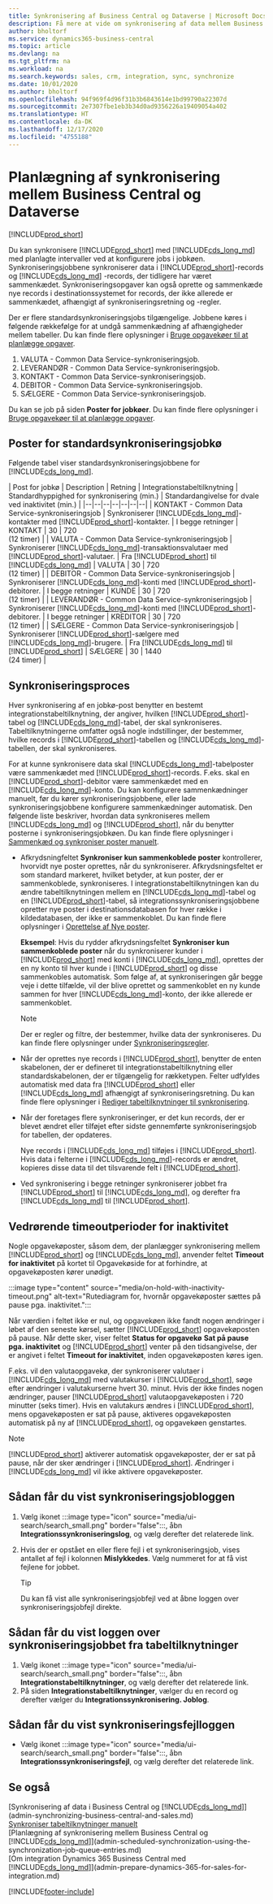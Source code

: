 ```yaml
---
title: Synkronisering af Business Central og Dataverse | Microsoft Docs
description: Få mere at vide om synkronisering af data mellem Business Central og Dataverse.
author: bholtorf
ms.service: dynamics365-business-central
ms.topic: article
ms.devlang: na
ms.tgt_pltfrm: na
ms.workload: na
ms.search.keywords: sales, crm, integration, sync, synchronize
ms.date: 10/01/2020
ms.author: bholtorf
ms.openlocfilehash: 94f969f4d96f31b3b6843614e1bd99790a22307d
ms.sourcegitcommit: 2e7307fbe1eb3b34d0ad9356226a19409054a402
ms.translationtype: HT
ms.contentlocale: da-DK
ms.lasthandoff: 12/17/2020
ms.locfileid: "4755188"
---
```

# <a name="scheduling-a-synchronization-between-business-central-and-dataverse"></a>Planlægning af synkronisering mellem Business Central og Dataverse
[!INCLUDE[prod_short](includes/cc_data_platform_banner.md)]

Du kan synkronisere [!INCLUDE[prod_short](includes/prod_short.md)] med [!INCLUDE[cds_long_md](includes/cds_long_md.md)] med planlagte intervaller ved at konfigurere jobs i jobkøen. Synkroniseringsjobbene synkroniserer data i [!INCLUDE[prod_short](includes/prod_short.md)]-records og [!INCLUDE[cds_long_md](includes/cds_long_md.md)] -records, der tidligere har været sammenkædet. Synkroniseringsopgaver kan også oprette og sammenkæde nye records i destinationssystemet for records, der ikke allerede er sammenkædet, afhængigt af synkroniseringsretning og -regler. 

Der er flere standardsynkroniseringsjobs tilgængelige. Jobbene køres i følgende rækkefølge for at undgå sammenkædning af afhængigheder mellem tabeller. Du kan finde flere oplysninger i [Bruge opgavekøer til at planlægge opgaver](admin-job-queues-schedule-tasks.md).

1. VALUTA - Common Data Service-synkroniseringsjob.
2. LEVERANDØR - Common Data Service-synkroniseringsjob.
3. KONTAKT - Common Data Service-synkroniseringsjob.
4. DEBITOR - Common Data Service-synkroniseringsjob.
5. SÆLGERE - Common Data Service-synkroniseringsjob.

Du kan se job på siden **Poster for jobkøer**. Du kan finde flere oplysninger i [Bruge opgavekøer til at planlægge opgaver](admin-job-queues-schedule-tasks.md).

## <a name="default-synchronization-job-queue-entries"></a>Poster for standardsynkroniseringsjobkø

Følgende tabel viser standardsynkroniseringsjobbene for [!INCLUDE[cds_long_md](includes/cds_long_md.md)].  

| Post for jobkø | Description | Retning | Integrationstabeltilknytning | Standardhyppighed for synkronisering (min.) | Standardangivelse for dvale ved inaktivitet (min.) |
|--|--|--|--|--|--|--|
| KONTAKT - Common Data Service-synkroniseringsjob | Synkroniserer [!INCLUDE[cds_long_md](includes/cds_long_md.md)]-kontakter med [!INCLUDE[prod_short](includes/prod_short.md)]-kontakter. | I begge retninger | KONTAKT | 30 | 720 <br>(12 timer) |
| VALUTA - Common Data Service-synkroniseringsjob | Synkroniserer [!INCLUDE[cds_long_md](includes/cds_long_md.md)]-transaktionsvalutaer med [!INCLUDE[prod_short](includes/prod_short.md)]-valutaer. | Fra [!INCLUDE[prod_short](includes/prod_short.md)] til [!INCLUDE[cds_long_md](includes/cds_long_md.md)] | VALUTA | 30 | 720 <br> (12 timer) |
| DEBITOR - Common Data Service-synkroniseringsjob | Synkroniserer [!INCLUDE[cds_long_md](includes/cds_long_md.md)]-konti med [!INCLUDE[prod_short](includes/prod_short.md)]-debitorer. | I begge retninger | KUNDE | 30 | 720<br> (12 timer) |
| LEVERANDØR - Common Data Service-synkroniseringsjob | Synkroniserer [!INCLUDE[cds_long_md](includes/cds_long_md.md)]-konti med [!INCLUDE[prod_short](includes/prod_short.md)]-debitorer. | I begge retninger | KREDITOR | 30 | 720<br> (12 timer) |
| SÆLGERE - Common Data Service-synkroniseringsjob | Synkroniserer [!INCLUDE[prod_short](includes/prod_short.md)]-sælgere med [!INCLUDE[cds_long_md](includes/cds_long_md.md)]-brugere. | Fra [!INCLUDE[cds_long_md](includes/cds_long_md.md)] til [!INCLUDE[prod_short](includes/prod_short.md)] | SÆLGERE | 30 | 1440<br> (24 timer) |

## <a name="synchronization-process"></a>Synkroniseringsproces

Hver synkronisering af en jobkø-post benytter en bestemt integrationstabeltilknytning, der angiver, hvilken [!INCLUDE[prod_short](includes/prod_short.md)]-tabel og [!INCLUDE[cds_long_md](includes/cds_long_md.md)]-tabel, der skal synkroniseres. Tabeltilknytningerne omfatter også nogle indstillinger, der bestemmer, hvilke records i [!INCLUDE[prod_short](includes/prod_short.md)]-tabellen og [!INCLUDE[cds_long_md](includes/cds_long_md.md)]-tabellen, der skal synkroniseres.  

For at kunne synkronisere data skal [!INCLUDE[cds_long_md](includes/cds_long_md.md)]-tabelposter være sammenkædet med [!INCLUDE[prod_short](includes/prod_short.md)]-records. F.eks. skal en [!INCLUDE[prod_short](includes/prod_short.md)]-debitor være sammenkædet med en [!INCLUDE[cds_long_md](includes/cds_long_md.md)]-konto. Du kan konfigurere sammenkædninger manuelt, før du kører synkroniseringsjobbene, eller lade synkroniseringsjobbene konfigurere sammenkædninger automatisk. Den følgende liste beskriver, hvordan data synkroniseres mellem [!INCLUDE[cds_long_md](includes/cds_long_md.md)] og [!INCLUDE[prod_short](includes/prod_short.md)], når du benytter posterne i synkroniseringsjobkøen. Du kan finde flere oplysninger i [Sammenkæd og synkroniser poster manuelt](admin-how-to-couple-and-synchronize-records-manually.md).

- Afkrydsningfeltet **Synkroniser kun sammenkoblede poster** kontrollerer, hvorvidt nye poster oprettes, når du synkroniserer. Afkrydsningsfeltet er som standard markeret, hvilket betyder, at kun poster, der er sammenkoblede, synkroniseres. I integrationstabeltilknytningen kan du ændre tabeltilknytningen mellem en [!INCLUDE[cds_long_md](includes/cds_long_md.md)]-tabel og en [!INCLUDE[prod_short](includes/prod_short.md)]-tabel, så integrationssynkroniseringsjobbene opretter nye poster i destinationsdatabasen for hver række i kildedatabasen, der ikke er sammenkoblet. Du kan finde flere oplysninger i [Oprettelse af Nye poster](admin-how-to-modify-table-mappings-for-synchronization.md#creating-new-records).

    **Eksempel**: Hvis du rydder afkrydsningsfeltet **Synkroniser kun sammenkoblede poster** når du synkroniserer kunder i [!INCLUDE[prod_short](includes/prod_short.md)] med konti i [!INCLUDE[cds_long_md](includes/cds_long_md.md)], oprettes der en ny konto til hver kunde i [!INCLUDE[prod_short](includes/prod_short.md)] og disse sammenkobles automatisk. Som følge af, at synkroniseringen går begge veje i dette tilfælde, vil der blive oprettet og sammenkoblet en ny kunde sammen for hver [!INCLUDE[cds_long_md](includes/cds_long_md.md)]-konto, der ikke allerede er sammenkoblet.  

    > [!NOTE]  
    > Der er regler og filtre, der bestemmer, hvilke data der synkroniseres. Du kan finde flere oplysninger under [Synkroniseringsregler](admin-synchronizing-business-central-and-sales.md).

- Når der oprettes nye records i [!INCLUDE[prod_short](includes/prod_short.md)], benytter de enten skabelonen, der er defineret til integrationstabeltilknytning eller standardskabelonen, der er tilgængelig for rækketypen. Felter udfyldes automatisk med data fra [!INCLUDE[prod_short](includes/prod_short.md)] eller [!INCLUDE[cds_long_md](includes/cds_long_md.md)] afhængigt af synkroniseringsretning. Du kan finde flere oplysninger i [Rediger tabeltilknytninger til synkronisering](admin-how-to-modify-table-mappings-for-synchronization.md).  

- Når der foretages flere synkroniseringer, er det kun records, der er blevet ændret eller tilføjet efter sidste gennemførte synkroniseringsjob for tabellen, der opdateres.  

     Nye records i [!INCLUDE[cds_long_md](includes/cds_long_md.md)] tilføjes i [!INCLUDE[prod_short](includes/prod_short.md)]. Hvis data i felterne i [!INCLUDE[cds_long_md](includes/cds_long_md.md)]-records er ændret, kopieres disse data til det tilsvarende felt i [!INCLUDE[prod_short](includes/prod_short.md)].  

- Ved synkronisering i begge retninger synkroniserer jobbet fra [!INCLUDE[prod_short](includes/prod_short.md)] til [!INCLUDE[cds_long_md](includes/cds_long_md.md)], og derefter fra [!INCLUDE[cds_long_md](includes/cds_long_md.md)] til [!INCLUDE[prod_short](includes/prod_short.md)].

## <a name="about-inactivity-timeouts"></a>Vedrørende timeoutperioder for inaktivitet
Nogle opgavekøposter, såsom dem, der planlægger synkronisering mellem [!INCLUDE[prod_short](includes/prod_short.md)] og [!INCLUDE[cds_long_md](includes/cds_long_md.md)], anvender feltet **Timeout for inaktivitet** på kortet til Opgavekøside for at forhindre, at opgavekøposten kører unødigt.  

:::image type="content" source="media/on-hold-with-inactivity-timeout.png" alt-text="Rutediagram for, hvornår opgavekøposter sættes på pause pga. inaktivitet.":::

Når værdien i feltet ikke er nul, og opgavekøen ikke fandt nogen ændringer i løbet af den seneste kørsel, sætter [!INCLUDE[prod_short](includes/prod_short.md)] opgavekøposten på pause. Når dette sker, viser feltet **Status for opgavekø** **Sat på pause pga. inaktivitet** og [!INCLUDE[prod_short](includes/prod_short.md)] venter på den tidsangivelse, der er angivet i feltet **Timeout for inaktivitet**, inden opgavekøposten køres igen.  

F.eks. vil den valutaopgavekø, der synkroniserer valutaer i [!INCLUDE[cds_long_md](includes/cds_long_md.md)] med valutakurser i [!INCLUDE[prod_short](includes/prod_short.md)], søge efter ændringer i valutakurserne hvert 30. minut. Hvis der ikke findes nogen ændringer, pauser [!INCLUDE[prod_short](includes/prod_short.md)] valutaopgavekøposten i 720 minutter (seks timer). Hvis en valutakurs ændres i [!INCLUDE[prod_short](includes/prod_short.md)], mens opgavekøposten er sat på pause, aktiveres opgavekøposten automatisk på ny af [!INCLUDE[prod_short](includes/prod_short.md)], og opgavekøen genstartes. 

> [!Note]
> [!INCLUDE[prod_short](includes/prod_short.md)] aktiverer automatisk opgavekøposter, der er sat på pause, når der sker ændringer i [!INCLUDE[prod_short](includes/prod_short.md)]. Ændringer i [!INCLUDE[cds_long_md](includes/cds_long_md.md)] vil ikke aktivere opgavekøposter.

## <a name="to-view-the-synchronization-job-log"></a>Sådan får du vist synkroniseringsjobloggen

1. Vælg ikonet :::image type="icon" source="media/ui-search/search_small.png" border="false":::, åbn **Integrationssynkroniseringslog**, og vælg derefter det relaterede link.
2. Hvis der er opstået en eller flere fejl i et synkroniseringsjob, vises antallet af fejl i kolonnen **Mislykkedes**. Vælg nummeret for at få vist fejlene for jobbet.  

    > [!TIP]  
    > Du kan få vist alle synkroniseringsjobfejl ved at åbne loggen over synkroniseringsjobfejl direkte.

## <a name="to-view-the-synchronization-job-log-from-the-table-mappings"></a>Sådan får du vist loggen over synkroniseringsjobbet fra tabeltilknytninger

1. Vælg ikonet :::image type="icon" source="media/ui-search/search_small.png" border="false":::, åbn **Integrationstabeltilknytninger**, og vælg derefter det relaterede link.
2. På siden **Integrationstabeltilknytninger**, vælger du en record og derefter vælger du **Integrationssynkronisering. Joblog**.  

## <a name="to-view-the-synchronization-error-log"></a>Sådan får du vist synkroniseringsfejlloggen

- Vælg ikonet :::image type="icon" source="media/ui-search/search_small.png" border="false":::, åbn **Integrationssynkroniseringsfejl**, og vælg derefter det relaterede link.

## <a name="see-also"></a>Se også

[Synkronisering af data i Business Central og [!INCLUDE[cds_long_md](includes/cds_long_md.md)]](admin-synchronizing-business-central-and-sales.md)  
[Synkroniser tabeltilknytninger manuelt](admin-manual-synchronization-of-table-mappings.md)  
[Planlægning af synkronisering mellem Business Central og [!INCLUDE[cds_long_md](includes/cds_long_md.md)]](admin-scheduled-synchronization-using-the-synchronization-job-queue-entries.md)  
[Om integration Dynamics 365 Business Central med [!INCLUDE[cds_long_md](includes/cds_long_md.md)]](admin-prepare-dynamics-365-for-sales-for-integration.md)  


[!INCLUDE[footer-include](includes/footer-banner.md)]